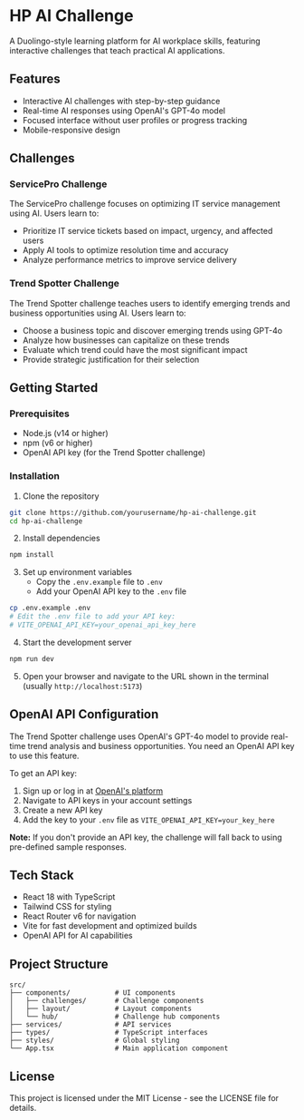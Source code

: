 # HP AI Challenge

A Duolingo-style learning platform for AI workplace skills, featuring interactive challenges that teach practical AI applications.

## Features

- Interactive AI challenges with step-by-step guidance
- Real-time AI responses using OpenAI's GPT-4o model
- Focused interface without user profiles or progress tracking
- Mobile-responsive design

## Challenges

### ServicePro Challenge

The ServicePro challenge focuses on optimizing IT service management using AI. Users learn to:

- Prioritize IT service tickets based on impact, urgency, and affected users
- Apply AI tools to optimize resolution time and accuracy
- Analyze performance metrics to improve service delivery

### Trend Spotter Challenge

The Trend Spotter challenge teaches users to identify emerging trends and business opportunities using AI. Users learn to:

- Choose a business topic and discover emerging trends using GPT-4o
- Analyze how businesses can capitalize on these trends
- Evaluate which trend could have the most significant impact
- Provide strategic justification for their selection

## Getting Started

### Prerequisites

- Node.js (v14 or higher)
- npm (v6 or higher)
- OpenAI API key (for the Trend Spotter challenge)

### Installation

1. Clone the repository
```bash
git clone https://github.com/yourusername/hp-ai-challenge.git
cd hp-ai-challenge
```

2. Install dependencies
```bash
npm install
```

3. Set up environment variables
   - Copy the `.env.example` file to `.env`
   - Add your OpenAI API key to the `.env` file
```bash
cp .env.example .env
# Edit the .env file to add your API key:
# VITE_OPENAI_API_KEY=your_openai_api_key_here
```

4. Start the development server
```bash
npm run dev
```

5. Open your browser and navigate to the URL shown in the terminal (usually `http://localhost:5173`)

## OpenAI API Configuration

The Trend Spotter challenge uses OpenAI's GPT-4o model to provide real-time trend analysis and business opportunities. You need an OpenAI API key to use this feature.

To get an API key:
1. Sign up or log in at [OpenAI's platform](https://platform.openai.com/)
2. Navigate to API keys in your account settings
3. Create a new API key
4. Add the key to your `.env` file as `VITE_OPENAI_API_KEY=your_key_here`

**Note:** If you don't provide an API key, the challenge will fall back to using pre-defined sample responses.

## Tech Stack

- React 18 with TypeScript
- Tailwind CSS for styling
- React Router v6 for navigation
- Vite for fast development and optimized builds
- OpenAI API for AI capabilities

## Project Structure

```
src/
├── components/           # UI components
│   ├── challenges/       # Challenge components
│   ├── layout/           # Layout components
│   └── hub/              # Challenge hub components
├── services/             # API services
├── types/                # TypeScript interfaces
├── styles/               # Global styling
└── App.tsx               # Main application component
```

## License

This project is licensed under the MIT License - see the LICENSE file for details. 